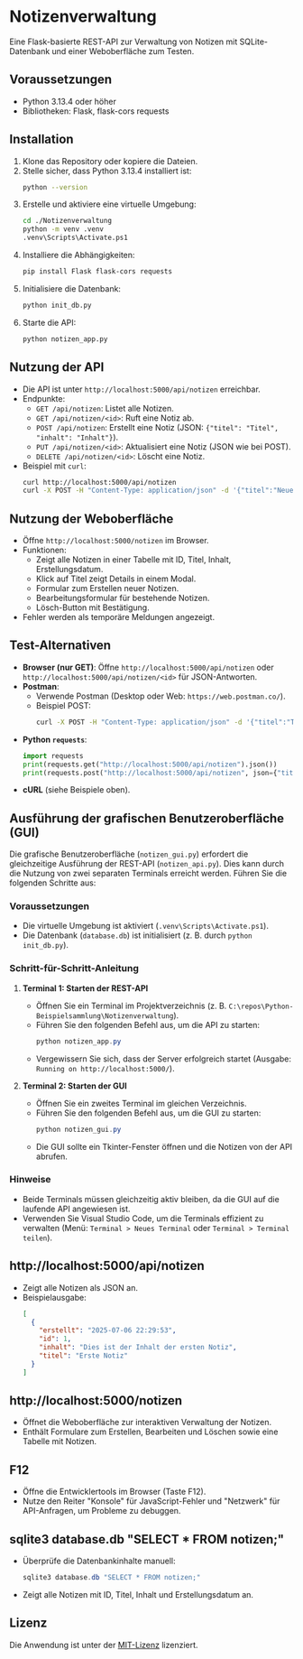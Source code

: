 # Notizenverwaltung

Eine Flask-basierte REST-API zur Verwaltung von Notizen mit SQLite-Datenbank und einer Weboberfläche zum Testen.

## Voraussetzungen
- Python 3.13.4 oder höher
- Bibliotheken: Flask, flask-cors requests

## Installation
1. Klone das Repository oder kopiere die Dateien.
2. Stelle sicher, dass Python 3.13.4 installiert ist:
   ```bash
   python --version
   ```
3. Erstelle und aktiviere eine virtuelle Umgebung:
   ```bash
   cd ./Notizenverwaltung
   python -m venv .venv
   .venv\Scripts\Activate.ps1
   ```
4. Installiere die Abhängigkeiten:
   ```bash
   pip install Flask flask-cors requests
   ```
5. Initialisiere die Datenbank:
   ```bash
   python init_db.py
   ```
6. Starte die API:
   ```bash
   python notizen_app.py
   ```

## Nutzung der API
- Die API ist unter `http://localhost:5000/api/notizen` erreichbar.
- Endpunkte:
  - `GET /api/notizen`: Listet alle Notizen.
  - `GET /api/notizen/<id>`: Ruft eine Notiz ab.
  - `POST /api/notizen`: Erstellt eine Notiz (JSON: `{"titel": "Titel", "inhalt": "Inhalt"}`).
  - `PUT /api/notizen/<id>`: Aktualisiert eine Notiz (JSON wie bei POST).
  - `DELETE /api/notizen/<id>`: Löscht eine Notiz.
- Beispiel mit `curl`:
  ```bash
  curl http://localhost:5000/api/notizen
  curl -X POST -H "Content-Type: application/json" -d '{"titel":"Neue Notiz","inhalt":"Test"}' http://localhost:5000/api/notizen
  ```

## Nutzung der Weboberfläche
- Öffne `http://localhost:5000/notizen` im Browser.
- Funktionen:
  - Zeigt alle Notizen in einer Tabelle mit ID, Titel, Inhalt, Erstellungsdatum.
  - Klick auf Titel zeigt Details in einem Modal.
  - Formular zum Erstellen neuer Notizen.
  - Bearbeitungsformular für bestehende Notizen.
  - Lösch-Button mit Bestätigung.
- Fehler werden als temporäre Meldungen angezeigt.

## Test-Alternativen
- **Browser (nur GET)**: Öffne `http://localhost:5000/api/notizen` oder `http://localhost:5000/api/notizen/<id>` für JSON-Antworten.
- **Postman**:
  - Verwende Postman (Desktop oder Web: `https://web.postman.co/`).
  - Beispiel POST:
    ```bash
    curl -X POST -H "Content-Type: application/json" -d '{"titel":"Test","inhalt":"Hallo"}' http://localhost:5000/api/notizen
    ```
- **Python `requests`**:
  ```python
  import requests
  print(requests.get("http://localhost:5000/api/notizen").json())
  print(requests.post("http://localhost:5000/api/notizen", json={"titel": "Test", "inhalt": "Hallo"}).json())
  ```
- **cURL** (siehe Beispiele oben).

## Ausführung der grafischen Benutzeroberfläche (GUI)
Die grafische Benutzeroberfläche (`notizen_gui.py`) erfordert die gleichzeitige Ausführung der REST-API (`notizen_api.py`). Dies kann durch die Nutzung von zwei separaten Terminals erreicht werden. Führen Sie die folgenden Schritte aus:

### Voraussetzungen
- Die virtuelle Umgebung ist aktiviert (`.venv\Scripts\Activate.ps1`).
- Die Datenbank (`database.db`) ist initialisiert (z. B. durch `python init_db.py`).

### Schritt-für-Schritt-Anleitung
1. **Terminal 1: Starten der REST-API**
   - Öffnen Sie ein Terminal im Projektverzeichnis (z. B. `C:\repos\Python-Beispielsammlung\Notizenverwaltung`).
   - Führen Sie den folgenden Befehl aus, um die API zu starten:
     ```powershell
     python notizen_app.py
     ```
   - Vergewissern Sie sich, dass der Server erfolgreich startet (Ausgabe: `Running on http://localhost:5000/`).

2. **Terminal 2: Starten der GUI**
   - Öffnen Sie ein zweites Terminal im gleichen Verzeichnis.
   - Führen Sie den folgenden Befehl aus, um die GUI zu starten:
     ```powershell
     python notizen_gui.py
     ```
   - Die GUI sollte ein Tkinter-Fenster öffnen und die Notizen von der API abrufen.

### Hinweise
- Beide Terminals müssen gleichzeitig aktiv bleiben, da die GUI auf die laufende API angewiesen ist.
- Verwenden Sie Visual Studio Code, um die Terminals effizient zu verwalten (Menü: `Terminal > Neues Terminal` oder `Terminal > Terminal teilen`).

## http://localhost:5000/api/notizen
- Zeigt alle Notizen als JSON an.
- Beispielausgabe:
  ```json
  [
    {
      "erstellt": "2025-07-06 22:29:53",
      "id": 1,
      "inhalt": "Dies ist der Inhalt der ersten Notiz",
      "titel": "Erste Notiz"
    }
  ]
  ```

## http://localhost:5000/notizen
- Öffnet die Weboberfläche zur interaktiven Verwaltung der Notizen.
- Enthält Formulare zum Erstellen, Bearbeiten und Löschen sowie eine Tabelle mit Notizen.

## F12
- Öffne die Entwicklertools im Browser (Taste F12).
- Nutze den Reiter "Konsole" für JavaScript-Fehler und "Netzwerk" für API-Anfragen, um Probleme zu debuggen.

## sqlite3 database.db "SELECT * FROM notizen;"
- Überprüfe die Datenbankinhalte manuell:
  ```powershell
  sqlite3 database.db "SELECT * FROM notizen;"
  ```
- Zeigt alle Notizen mit ID, Titel, Inhalt und Erstellungsdatum an.

## Lizenz
Die Anwendung ist unter der [MIT-Lizenz](../LICENSE) lizenziert.